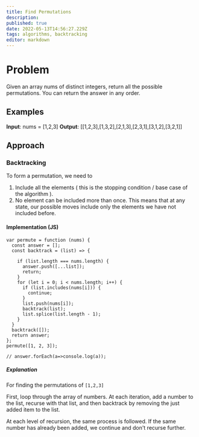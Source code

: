 ```yaml
---
title: Find Permutations
description: 
published: true
date: 2022-05-13T14:56:27.229Z
tags: algorithms, backtracking
editor: markdown
---
```


# Problem
Given an array nums of distinct integers, return all the possible permutations. You can return the answer in any order.

## Examples
**Input**: nums = [1,2,3]
**Output**: [[1,2,3],[1,3,2],[2,1,3],[2,3,1],[3,1,2],[3,2,1]]

## Approach 
### Backtracking
To form a permutation, we need to 
1. Include all the elements ( this is the stopping condition / base case of the algorithm ).
2. No element can be included more than once. This means that at any state, our possible moves include only the elements we have not included before.

#### Implementation (JS)
```
var permute = function (nums) {
  const answer = [];
  const backtrack = (list) => {

    if (list.length === nums.length) {
      answer.push([...list]);
      return;
    }
    for (let i = 0; i < nums.length; i++) {
      if (list.includes(nums[i])) {
        continue;
      }
      list.push(nums[i]);
      backtrack(list);
      list.splice(list.length - 1);
    }
  }
  backtrack([]);
  return answer;
};
permute([1, 2, 3]);

// answer.forEach(a=>console.log(a));
```

##### Explanation
For finding the permutations of `[1,2,3]`

First, loop through the array of numbers. At each iteration, add a number to the list, recurse with that list, and then backtrack by removing the just added item to the list.

At each level of recursion, the same process is followed. If the same number has already been added, we continue and don't recurse further. 